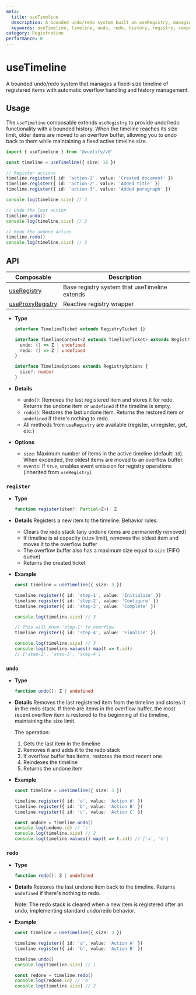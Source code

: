 ```yaml
---
meta:
  title: useTimeline
  description: A bounded undo/redo system built on useRegistry, managing a fixed-size timeline of items with overflow handling.
  keywords: useTimeline, timeline, undo, redo, history, registry, composable, Vue, state management
category: Registration
performance: 0
---
```


# useTimeline

A bounded undo/redo system that manages a fixed-size timeline of registered items with automatic overflow handling and history management.

<DocsPageFeatures />

## Usage

The `useTimeline` composable extends `useRegistry` to provide undo/redo functionality with a bounded history. When the timeline reaches its size limit, older items are moved to an overflow buffer, allowing you to undo back to them while maintaining a fixed active timeline size.

```ts
import { useTimeline } from '@vuetify/v0'

const timeline = useTimeline({ size: 10 })

// Register actions
timeline.register({ id: 'action-1', value: 'Created document' })
timeline.register({ id: 'action-2', value: 'Added title' })
timeline.register({ id: 'action-3', value: 'Added paragraph' })

console.log(timeline.size) // 3

// Undo the last action
timeline.undo()
console.log(timeline.size) // 2

// Redo the undone action
timeline.redo()
console.log(timeline.size) // 3
```

## API


| Composable | Description |
|---|---|
| [useRegistry](/composables/registration/use-registry) | Base registry system that useTimeline extends |
| [useProxyRegistry](/composables/registration/use-proxy-registry) | Reactive registry wrapper |
- **Type**

  ```ts
  interface TimelineTicket extends RegistryTicket {}

  interface TimelineContext<Z extends TimelineTicket> extends RegistryContext<Z> {
    undo: () => Z | undefined
    redo: () => Z | undefined
  }

  interface TimelineOptions extends RegistryOptions {
    size?: number
  }
  ```

- **Details**

  - `undo()`: Removes the last registered item and stores it for redo. Returns the undone item or `undefined` if the timeline is empty.
  - `redo()`: Restores the last undone item. Returns the restored item or `undefined` if there's nothing to redo.
  - All methods from `useRegistry` are available (register, unregister, get, etc.)

- **Options**

  - `size`: Maximum number of items in the active timeline (default: `10`). When exceeded, the oldest items are moved to an overflow buffer.
  - `events`: If `true`, enables event emission for registry operations (inherited from `useRegistry`).

### `register`

- **Type**
  ```ts
  function register(item?: Partial<Z>): Z
  ```

- **Details**
  Registers a new item to the timeline. Behavior rules:
  - Clears the redo stack (any undone items are permanently removed)
  - If timeline is at capacity (`size` limit), removes the oldest item and moves it to the overflow buffer
  - The overflow buffer also has a maximum size equal to `size` (FIFO queue)
  - Returns the created ticket

- **Example**
  ```ts
  const timeline = useTimeline({ size: 3 })

  timeline.register({ id: 'step-1', value: 'Initialize' })
  timeline.register({ id: 'step-2', value: 'Configure' })
  timeline.register({ id: 'step-3', value: 'Complete' })

  console.log(timeline.size) // 3

  // This will move 'step-1' to overflow
  timeline.register({ id: 'step-4', value: 'Finalize' })

  console.log(timeline.size) // 3
  console.log(timeline.values().map(t => t.id))
  // ['step-2', 'step-3', 'step-4']
  ```

### `undo`

- **Type**
  ```ts
  function undo(): Z | undefined
  ```

- **Details**
  Removes the last registered item from the timeline and stores it in the redo stack. If there are items in the overflow buffer, the most recent overflow item is restored to the beginning of the timeline, maintaining the size limit.

  The operation:
  1. Gets the last item in the timeline
  2. Removes it and adds it to the redo stack
  3. If overflow buffer has items, restores the most recent one
  4. Reindexes the timeline
  5. Returns the undone item

- **Example**
  ```ts
  const timeline = useTimeline({ size: 3 })

  timeline.register({ id: 'a', value: 'Action A' })
  timeline.register({ id: 'b', value: 'Action B' })
  timeline.register({ id: 'c', value: 'Action C' })

  const undone = timeline.undo()
  console.log(undone.id) // 'c'
  console.log(timeline.size) // 2
  console.log(timeline.values().map(t => t.id)) // ['a', 'b']
  ```

### `redo`

- **Type**
  ```ts
  function redo(): Z | undefined
  ```

- **Details**
  Restores the last undone item back to the timeline. Returns `undefined` if there's nothing to redo.

  Note: The redo stack is cleared when a new item is registered after an undo, implementing standard undo/redo behavior.

- **Example**
  ```ts
  const timeline = useTimeline({ size: 3 })

  timeline.register({ id: 'a', value: 'Action A' })
  timeline.register({ id: 'b', value: 'Action B' })

  timeline.undo()
  console.log(timeline.size) // 1

  const redone = timeline.redo()
  console.log(redone.id) // 'b'
  console.log(timeline.size) // 2
  ```

